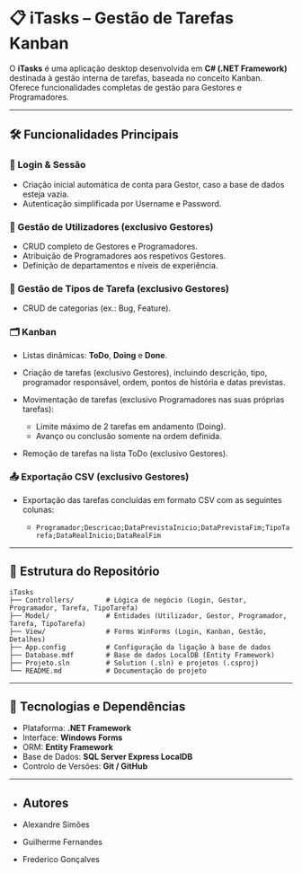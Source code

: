 # 📋 iTasks – Gestão de Tarefas Kanban

O **iTasks** é uma aplicação desktop desenvolvida em **C# (.NET Framework)** destinada à gestão interna de tarefas, baseada no conceito Kanban. Oferece funcionalidades completas de gestão para Gestores e Programadores.

---

## 🛠️ Funcionalidades Principais

### 🔐 Login & Sessão

* Criação inicial automática de conta para Gestor, caso a base de dados esteja vazia.
* Autenticação simplificada por Username e Password.

### 👥 Gestão de Utilizadores (exclusivo Gestores)

* CRUD completo de Gestores e Programadores.
* Atribuição de Programadores aos respetivos Gestores.
* Definição de departamentos e níveis de experiência.

### 📑 Gestão de Tipos de Tarefa (exclusivo Gestores)

* CRUD de categorias (ex.: Bug, Feature).

### 🗂️ Kanban

* Listas dinâmicas: **ToDo**, **Doing** e **Done**.
* Criação de tarefas (exclusivo Gestores), incluindo descrição, tipo, programador responsável, ordem, pontos de história e datas previstas.
* Movimentação de tarefas (exclusivo Programadores nas suas próprias tarefas):

  * Limite máximo de 2 tarefas em andamento (Doing).
  * Avanço ou conclusão somente na ordem definida.
* Remoção de tarefas na lista ToDo (exclusivo Gestores).

### 📤 Exportação CSV (exclusivo Gestores)

* Exportação das tarefas concluídas em formato CSV com as seguintes colunas:

  * `Programador;Descricao;DataPrevistaInicio;DataPrevistaFim;TipoTarefa;DataRealInicio;DataRealFim`

---

## 📂 Estrutura do Repositório

```
iTasks
├── Controllers/        # Lógica de negócio (Login, Gestor, Programador, Tarefa, TipoTarefa)
├── Model/              # Entidades (Utilizador, Gestor, Programador, Tarefa, TipoTarefa)
├── View/               # Forms WinForms (Login, Kanban, Gestão, Detalhes)
├── App.config          # Configuração da ligação à base de dados
├── Database.mdf        # Base de dados LocalDB (Entity Framework)
├── Projeto.sln         # Solution (.sln) e projetos (.csproj)
└── README.md           # Documentação do projeto
```

---

## 🚀 Tecnologias e Dependências

* Plataforma: **.NET Framework**
* Interface: **Windows Forms**
* ORM: **Entity Framework**
* Base de Dados: **SQL Server Express LocalDB**
* Controlo de Versões: **Git / GitHub**

---

* ## Autores

* Alexandre Simões
* Guilherme Fernandes
* Frederico Gonçalves

